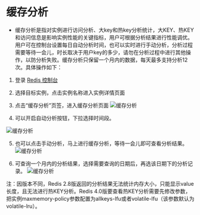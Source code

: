 # 缓存分析
- 缓存分析是指对实例进行访问分析、大key和热key分析统计，大KEY、热KEY和访问信息是影响实例性能的关键指标，用户可根据分析结果进行性能调优。用户可在控制台设置每日自动分析时间，也可以实时进行手动分析，分析过程需要等待一会儿，时长取决于用户key的多少，请勿在分析过程中进行其他操作，以防分析失败。缓存分析只保留一个月内的数据，每天最多支持分析12次。具体操作如下：

1.	登录 [Redis 控制台](https://redis-console.jdcloud.com/redis)

2.	选择目标实例，点击实例名称进入实例详情页面

3.	点击“缓存分析”页签，进入缓存分析页面
 ![缓存分析](https://github.com/jdcloudcom/cn/blob/master/image/Redis/CA1.png)

4.	可以开启自动分析按钮，下拉选择时间段。

 ![缓存分析](https://github.com/jdcloudcom/cn/blob/master/image/Redis/CA2.png)
 
5.	也可以点击手动分析，马上进行缓存分析，等待一会儿即可查看分析结果。 
 ![缓存分析](https://github.com/jdcloudcom/cn/blob/master/image/Redis/CA3.png)
 
6.	可查询一个月内的分析结果，选择需要查询的日期后，再选该日期下的分析记录。
 ![缓存分析](https://github.com/jdcloudcom/cn/blob/master/image/Redis/CA4.png)
 
 
注：因版本不同，Redis 2.8版返回的分析结果无法统计内存大小，只能显示value长度，且无法进行热KEY分析。Redis 4.0版要查看热KEY分析需要先修改参数，把实例maxmemory-policy参数配置为allkeys-lfu或者volatile-lfu（该参数默认为	
volatile-lru）。
